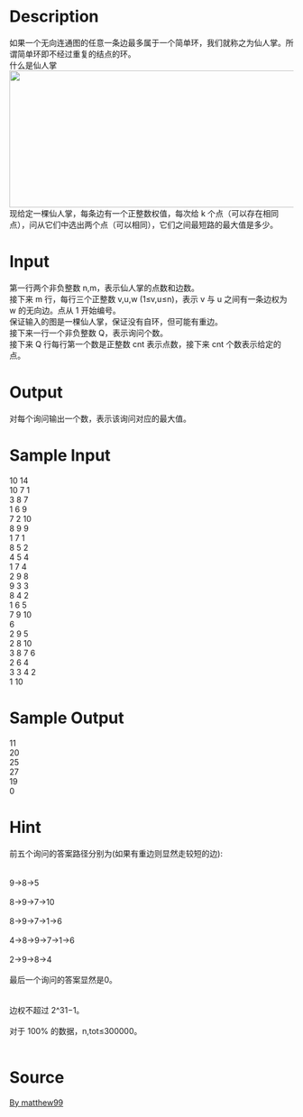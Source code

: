 
# Description

<div class="content"><div>如果一个无向连通图的任意一条边最多属于一个简单环，我们就称之为仙人掌。所谓简单环即不经过重复的结点的环。</div>
<div>什么是仙人掌</div>
<div><img src="/source/bzoj/4252/img/aHR0cHM6Ly9seWRzeS5jb20vSnVkZ2VPbmxpbmUvdXBsb2FkLzIwMTUwOC8yMi5QTkc=.PNG" width="547" height="243" alt=""/></div>
<div></div>
<div>现给定一棵仙人掌，每条边有一个正整数权值，每次给 k 个点（可以存在相同点），问从它们中选出两个点（可以相同），它们之间最短路的最大值是多少。</div>
<div></div>
<p></p></div>

# Input

<div class="content"><div>第一行两个非负整数 n,m，表示仙人掌的点数和边数。</div>
<div>接下来 m 行，每行三个正整数 v,u,w (1≤v,u≤n)，表示 v 与 u 之间有一条边权为 w 的无向边。点从 1 开始编号。</div>
<div>保证输入的图是一棵仙人掌，保证没有自环，但可能有重边。</div>
<div>接下来一行一个非负整数 Q，表示询问个数。</div>
<div>接下来 Q 行每行第一个数是正整数 cnt 表示点数，接下来 cnt 个数表示给定的点。</div>
<div></div>
<p></p></div>

# Output

<div class="content"><div>对每个询问输出一个数，表示该询问对应的最大值。</div>
<div></div>
<p></p></div>

# Sample Input

<div class="content"><span class="sampledata">10 14<br/>
10 7 1<br/>
3 8 7<br/>
1 6 9<br/>
7 2 10<br/>
8 9 9<br/>
1 7 1<br/>
8 5 2<br/>
4 5 4<br/>
1 7 4<br/>
2 9 8<br/>
9 3 3<br/>
8 4 2<br/>
1 6 5<br/>
7 9 10<br/>
6<br/>
2 9 5<br/>
2 8 10<br/>
3 8 7 6<br/>
2 6 4<br/>
3 3 4 2<br/>
1 10</span></div>

# Sample Output

<div class="content"><span class="sampledata">11<br/>
20<br/>
25<br/>
27<br/>
19<br/>
0</span></div>

# Hint

<div class="content"><p></p><div>前五个询问的答案路径分别为(如果有重边则显然走较短的边):</div><br/>
<div></div><br/>
<div>9→8→5</div><br/>
<div>8→9→7→10</div><br/>
<div>8→9→7→1→6</div><br/>
<div>4→8→9→7→1→6</div><br/>
<div>2→9→8→4</div><br/>
<div>最后一个询问的答案显然是0。</div><br/>
<div></div><br/>
<div>边权不超过 2^31−1。</div><br/>
<div>对于 100% 的数据，n,tot≤300000。</div><br/>
<p></p><p></p></div>

# Source

<div class="content"><p><a href="problemset.php?search=By matthew99">By matthew99</a></p></div>

